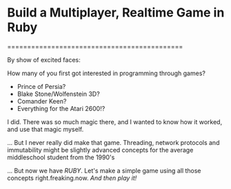 # Build a Multiplayer, Realtime Game in Ruby
============================================

By show of excited faces:

How many of you first got interested in programming through games?
  - Prince of Persia?
  - Blake Stone/Wolfenstein 3D?
  - Comander Keen?
  - Everything for the Atari 2600!?

I did.  There was so much magic there, and I wanted to know how it worked, and use that magic myself.

... But I never really did make that game.  Threading, network protocols and immutability might be slightly advanced concepts for the average middleschool student from the 1990's

... But now we have *RUBY*.  Let's make a simple game using all those concepts right.freaking.now. *And then play it!*
